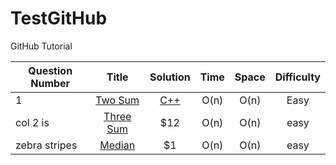 # TestGitHub
GitHub Tutorial

| Question Number | Title         | Solution  | Time | Space | Difficulty |
| --------------  |:-------------:| :--------:|:----:| :----:|:----------:|
| 1        | [Two Sum](https://leetcode.com/problems/two-sum/description/) | [C++](https://github.com/txgeng/Leetcode/blob/master/cpp/TwoSum.cpp) | O(n) | O(n) | Easy |
| col 2 is        | [Three Sum](https://github.com/txgeng/TestGitHub/blob/master/python/helloworld.py)|    $12 | O(n) | O(n) | easy|
| zebra stripes   | [Median](https://github.com/txgeng/TestGitHub/blob/master/python/helloworld.py)   |    $1 | O(n) | O(n) | easy |

